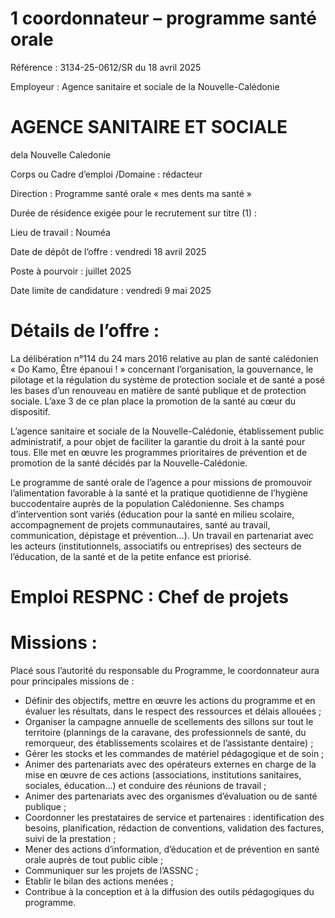# 1 coordonnateur – programme santé orale

Référence : 3134-25-0612/SR du 18 avril 2025

Employeur : Agence sanitaire et sociale de la Nouvelle-Calédonie

# AGENCE SANITAIRE ET SOCIALE

dela Nouvelle Caledonie

Corps ou Cadre d’emploi /Domaine : rédacteur

Direction : Programme santé orale « mes dents ma santé »

Durée de résidence exigée pour le recrutement sur titre (1) :

Lieu de travail : Nouméa

Date de dépôt de l’offre : vendredi 18 avril 2025

Poste à pourvoir : juillet 2025

Date limite de candidature : vendredi 9 mai 2025

# Détails de l’offre :

La délibération n°114 du 24 mars 2016 relative au plan de santé calédonien « Do Kamo, Être épanoui ! » concernant l’organisation, la gouvernance, le pilotage et la régulation du système de protection sociale et de santé a posé les bases d’un renouveau en matière de santé publique et de protection sociale. L’axe 3 de ce plan place la promotion de la santé au cœur du dispositif.

L’agence sanitaire et sociale de la Nouvelle-Calédonie, établissement public administratif, a pour objet de faciliter la garantie du droit à la santé pour tous. Elle met en œuvre les programmes prioritaires de prévention et de promotion de la santé décidés par la Nouvelle-Calédonie.

Le programme de santé orale de l’agence a pour missions de promouvoir l’alimentation favorable à la santé et la pratique quotidienne de l’hygiène buccodentaire auprès de la population Calédonienne. Ses champs d’intervention sont variés (éducation pour la santé en milieu scolaire, accompagnement de projets communautaires, santé au travail, communication, dépistage et prévention…). Un travail en partenariat avec les acteurs (institutionnels, associatifs ou entreprises) des secteurs de l’éducation, de la santé et de la petite enfance est priorisé.

# Emploi RESPNC : Chef de projets

# Missions :

Placé sous l’autorité du responsable du Programme, le coordonnateur aura pour principales missions de :

- Définir des objectifs, mettre en œuvre les actions du programme et en évaluer les résultats, dans le respect des ressources et délais allouées ;
- Organiser la campagne annuelle de scellements des sillons sur tout le territoire (plannings de la caravane, des professionnels de santé, du remorqueur, des établissements scolaires et de l’assistante dentaire) ;
- Gérer les stocks et les commandes de matériel pédagogique et de soin ;
- Animer des partenariats avec des opérateurs externes en charge de la mise en œuvre de ces actions (associations, institutions sanitaires, sociales, éducation…) et conduire des réunions de travail ;
- Animer des partenariats avec des organismes d’évaluation ou de santé publique ;
- Coordonner les prestataires de service et partenaires : identification des besoins, planification, rédaction de conventions, validation des factures, suivi de la prestation ;
- Mener des actions d’information, d’éducation et de prévention en santé orale auprès de tout public cible ;
- Communiquer sur les projets de l’ASSNC ;
- Etablir le bilan des actions menées ;
- Contribue à la conception et à la diffusion des outils pédagogiques du programme.